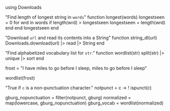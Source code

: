 

using Downloads



"Find length of longest string in `words`"
function longest(words)
    longestseen = 0
    for wrd in words
        if length(wrd) > longestseen
            longestseen = length(wrd)
        end
    end
    longestseen
end


"Download `url` and read its contents into a String"
function string_dl(url)
    Downloads.download(url) |> read |> String
end

"Find alphabetized vocabulary list for `str`."
function wordlist(str)
    split(str) |> unique  |> sort
end

frost = "I have miles to go before I sleep, miles to go before I sleep"

wordlist(frost)


"True if `c` is a non-punctuation character."
notpunct = c -> ! ispunct(c)

gburg_nopunctuation = filter(notpunct, gburg)
normalized = map(lowercase, gburg_nopunctuation)
gburg_vocab = wordlist(normalized)
